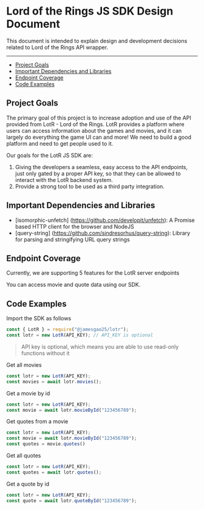 Lord of the Rings JS SDK Design Document
========================================

This document is intended to explain design and development decisions related to Lord of the Rings API wrapper.

---

* [Project Goals](#project-goals)
* [Important Dependencies and Libraries](#important-dependencies-and-libraries)
* [Endpoint Coverage](#endpoint-coverage)
* [Code Examples](#code-examples)

Project Goals
-------------

The primary goal of this project is to increase adoption and use of the API provided from LotR - Lord of the Rings.
LotR provides a platform where users can access information about the games and movies, and it can largely do everything the game UI can and more! We need to build a good platform and need to get people used to it.

Our goals for the LotR JS SDK are:

1. Giving the developers a seamless, easy access to the API endpoints, just only gated by a proper API key, so that they can be allowed to interact with the LotR backend system.
2. Provide a strong tool to be used as a third party integration.

Important Dependencies and Libraries
------------------------------------

* [isomorphic-unfetch] (https://github.com/developit/unfetch): A Promise based HTTP client for the browser and NodeJS
* [query-string] (https://github.com/sindresorhus/query-string): Library for parsing and stringifying URL query strings

Endpoint Coverage
-----------------

Currently, we are supporting 5 features for the LotR server endpoints

You can access movie and quote data using our SDK.

Code Examples
-------------

Import the SDK as follows

```javascript
const { LotR } = require("@jamesgao25/lotr");
const lotr = new LotR(API_KEY); // API_KEY is optional
```
> API key is optional, which means you are able to use read-only functions without it

Get all movies

```javascript
const lotr = new LotR(API_KEY);
const movies = await lotr.movies();
```

Get a movie by id

```javascript
const lotr = new LotR(API_KEY);
const movie = await lotr.movieById("123456789");
```

Get quotes from a movie

```javascript
const lotr = new LotR(API_KEY);
const movie = await lotr.movieById("123456789");
const quotes = movie.quotes()
```

Get all quotes

```javascript
const lotr = new LotR(API_KEY);
const quotes = await lotr.quotes();
```

Get a quote by id

```javascript
const lotr = new LotR(API_KEY);
const quote = await lotr.quoteById("123456789");
```
